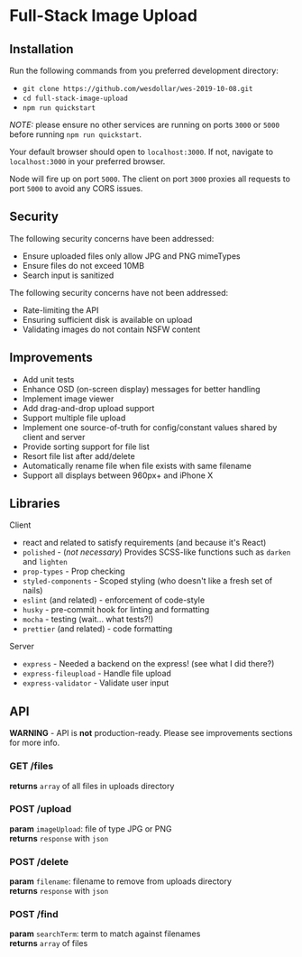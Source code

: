 # Full-Stack Image Upload

## Installation
Run the following commands from you preferred development directory:
* `git clone https://github.com/wesdollar/wes-2019-10-08.git`
* `cd full-stack-image-upload`
* `npm run quickstart`

*NOTE:* please ensure no other services are running on ports `3000` or `5000` before running `npm run quickstart`.

Your default browser should open to `localhost:3000`. If not, navigate to `localhost:3000` in your preferred browser. 

Node will fire up on port `5000`. The client on port `3000` proxies all requests to port `5000` to avoid any CORS issues.

## Security
The following security concerns have been addressed:
* Ensure uploaded files only allow JPG and PNG mimeTypes
* Ensure files do not exceed 10MB
* Search input is sanitized

The following security concerns have not been addressed:
* Rate-limiting the API
* Ensuring sufficient disk is available on upload
* Validating images do not contain NSFW content

## Improvements
* Add unit tests
* Enhance OSD (on-screen display) messages for better handling
* Implement image viewer
* Add drag-and-drop upload support
* Support multiple file upload
* Implement one source-of-truth for config/constant values shared by client and server
* Provide sorting support for file list
* Resort file list after add/delete
* Automatically rename file when file exists with same filename
* Support all displays between 960px+ and iPhone X

## Libraries
Client
* react and related to satisfy requirements (and because it's React)
* `polished` - (*not necessary*) Provides SCSS-like functions such as `darken` and `lighten`
* `prop-types` - Prop checking
* `styled-components` - Scoped styling (who doesn't like a fresh set of nails)
* `eslint` (and related) - enforcement of code-style
* `husky` - pre-commit hook for linting and formatting
* `mocha` - testing (wait... what tests?!)
* `prettier` (and related) - code formatting

Server
* `express` - Needed a backend on the express! (see what I did there?)
* `express-fileupload` - Handle file upload
* `express-validator` - Validate user input

## API
**WARNING** - API is **not** production-ready. Please see improvements sections for more info.

### GET /files
**returns** `array` of all files in uploads directory

### POST /upload
**param** `imageUpload`: file of type JPG or PNG <br />
**returns** `response` with `json`

### POST /delete
**param** `filename`: filename to remove from uploads directory <br />
**returns** `response` with `json`

### POST /find
**param** `searchTerm`: term to match against filenames <br />
**returns** `array` of files

